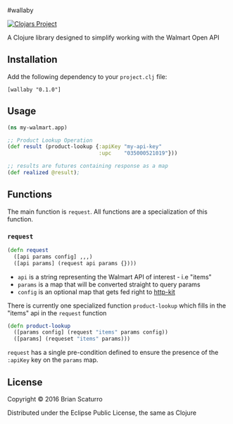 #wallaby

[![Clojars Project](https://img.shields.io/clojars/v/wallaby.svg)](https://clojars.org/wallaby)

A Clojure library designed to simplify working with the Walmart Open API

## Installation

Add the following dependency to your `project.clj` file:

```
[wallaby "0.1.0"]
```

## Usage

```clojure
(ns my-walmart.app)

;; Product Lookup Operation
(def result (product-lookup {:apiKey "my-api-key"
                             :upc    "035000521019"}))

;; results are futures containing response as a map
(def realized @result);
```

## Functions

The main function is `request`. All functions are a specialization of this function.

### `request`

```clojure
(defn request
  ([api params config] ,,,)
  ([api params] (request api params {})))

```

* `api` is a string representing the Walmart API of interest - i.e "items"
* `params` is a map that will be converted straight to query params
* `config` is an optional map that gets fed right to [http-kit](http://www.http-kit.org/client.html)

There is currently one specialized function `product-lookup` which fills in the "items" api in the `request` function

```clojure
(defn product-lookup
  ([params config] (request "items" params config))
  ([params] (requeset "items" params)))
```

`request` has a single pre-condition defined to ensure the presence of the `:apiKey` key on the `params` map.

## License

Copyright © 2016 Brian Scaturro

Distributed under the Eclipse Public License, the same as Clojure